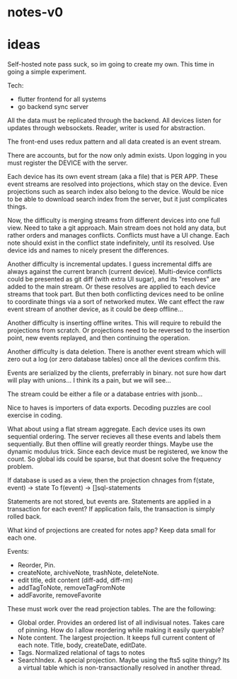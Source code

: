 # notes-v0


# ideas

Self-hosted note pass suck, so im going to create my own. This time in going a simple experiment.

Tech:
 - flutter frontend for all systems
 - go backend sync server

All the data must be replicated through the backend. All devices listen for updates through websockets. Reader, writer is used for abstraction.

The front-end uses redux pattern and all data created is an event stream.

There are accounts, but for the now only admin exists. Upon logging in you must register the DEVICE with the server.

Each device has its own event stream (aka a file) that is PER APP. These event streams are resolved into projections, which stay on the device. Even projections such as search index also belong to the device. Would be nice to be able to download search index from the server, but it just complicates things.

Now, the difficulty is merging streams from different devices into one full view. Need to take a git approach. Main stream does not hold any data, but rather orders and manages conflicts. Conflicts must have a UI change. Each note should exist in the conflict state indefinitely, until its resolved. Use device ids and names to nicely present the differences.

Another difficulty is incremental updates. I guess incremental diffs are always against the current branch (current device). Multi-device conflicts could be presented as git diff (with extra UI sugar), and its "resolves" are added to the main stream.
Or these resolves are applied to each device streams that took part. But then both conflicting devices need to be online to coordinate things via a sort of networked mutex. We cant effect the raw event stream of another device, as it could be deep offline...

Another difficulty is inserting offline writes. This will require to rebuild the projections from scratch. Or projections need to be reversed to the insertion point, new events replayed, and then continuing the operation.

Another difficulty is data deletion. There is another event stream which will zero out a log (or zero database tables) once all the devices confirm this.

Events are serialized by the clients, preferrably in binary. not sure how dart will play with unions... I think its a pain, but we will see...

The stream could be either a file or a database entries with jsonb...

Nice to haves is importers of data exports. Decoding puzzles are cool exercise in coding.

What about using a flat stream aggregate. Each device uses its own sequential ordering. The server recieves all these events and labels them sequentially. But then offline will greatly reorder things. Maybe use the dynamic modulus trick. Since each device must be registered, we know the count. So global ids could be sparse, but that doesnt solve the frequency problem.

If database is used as a view, then the projection chnages from
f(state, event) -> state
To
f(event) -> []sql-statements

Statements are not stored, but events are. Statements are applied in a transaction for each event? If application fails, the transaction is simply rolled back.

What kind of projections are created for notes app? Keep data small for each one.

Events:
- Reorder, Pin.
- createNote, archiveNote, trashNote, deleteNote.
- edit title, edit content (diff-add, diff-rm)
- addTagToNote, removeTagFromNote
- addFavorite, removeFavorite

These must work over the read projection tables. The are the following:
- Global order. Provides an ordered list of all indivisual notes. Takes care of pinning. How do I allow reordering while making it easily queryable?
- Note content. The largest projection. It keeps full current content of each note. Title, body, createDate, editDate.
- Tags. Normalized relational of tags to notes
- SearchIndex. A special projection. Maybe using the fts5 sqlite thingy? Its a virtual table which is non-transactionally resolved in another thread.
